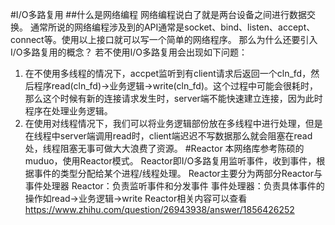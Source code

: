 #I/O多路复用
##什么是网络编程
网络编程说白了就是两台设备之间进行数据交换。
通常所说的网络编程涉及到的API通常是socket、bind、listen、accept、connect等。使用以上接口就可以写一个简单的网络程序。
那么为什么还要引入I/O多路复用的概念？
若不使用I/O多路复用会出现如下问题：
1. 在不使用多线程的情况下，accpet监听到有client请求后返回一个cln_fd，然后程序read(cln_fd)->业务逻辑->write(cln_fd)。这个过程中可能会很耗时，那么这个时候有新的连接请求发生时，server端不能快速建立连接，因为此时程序在处理业务逻辑。
2. 在使用对线程情况下，我们可以将业务逻辑部份放在多线程中进行处理，但是在线程中server端调用read时，client端迟迟不写数据那么就会阻塞在read处，线程阻塞无事可做大大浪费了资源。
#Reactor
本网络库参考陈硕的muduo，使用Reactor模式。
Reactor即I/O多路复用监听事件，收到事件，根据事件的类型分配给某个进程/线程处理。
Reactor主要分为两部分Reactor与事件处理器
Reactor：负责监听事件和分发事件
事件处理器：负责具体事件的操作如read->业务逻辑->write
Reactor相关内容可以查看
https://www.zhihu.com/question/26943938/answer/1856426252
